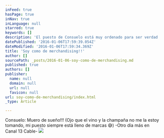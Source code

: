 ```yaml
---
inFeed: true
hasPage: true
inNav: true
inLanguage: null
starred: true
keywords: []
description: 'El puesto de Consuelo está muy ordenado para ser verdad :P'
datePublished: '2016-01-06T17:59:39.054Z'
dateModified: '2016-01-06T17:59:34.369Z'
title: 'Soy como de merchandising!!'
author: []
sourcePath: _posts/2016-01-06-soy-como-de-merchandising.md
published: true
authors: []
publisher:
  name: null
  domain: null
  url: null
  favicon: null
url: soy-como-de-merchandising/index.html
_type: Article

---
```

Consuelo: Muero de sueño!!! (Ojo que el vino y la champaña no me la estoy tomando, mi puesto siempre está lleno de marcas 😅) -Otro día más en Canal 13 Cable-
![](https://the-grid-user-content.s3-us-west-2.amazonaws.com/7a1651bf-8f17-47c0-bd64-6e88c6931335.jpg)